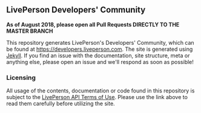 ## LivePerson Developers' Community

**As of August 2018, please open all Pull Requests DIRECTLY TO THE MASTER BRANCH**

This repository generates LivePerson's Developers' Community, which can be found at https://developers.liveperson.com. The site is generated using [Jekyll](https://jekyllrb.com/). If you find an issue with the documentation, site structure, meta or anything else, please open an issue and we'll respond as soon as possible!

### Licensing

All usage of the contents, documentation or code found in this repository is subject to the [LivePerson API Terms of Use](https://www.liveperson.com/policies/apitou). Please use the link above to read them carefully before utilizing the site.
